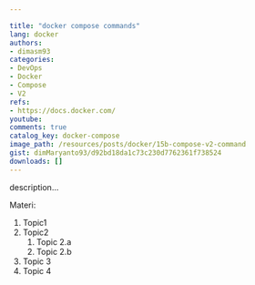```yaml
---

title: "docker compose commands"
lang: docker
authors:
- dimasm93
categories:
- DevOps
- Docker
- Compose
- V2
refs: 
- https://docs.docker.com/
youtube: 
comments: true
catalog_key: docker-compose
image_path: /resources/posts/docker/15b-compose-v2-command
gist: dimMaryanto93/d92bd18da1c73c230d7762361f738524
downloads: []
---
```



description...

<!--more-->

Materi: 

1. Topic1
2. Topic2
    1. Topic 2.a
    2. Topic 2.b
3. Topic 3
4. Topic 4
